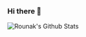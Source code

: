### Hi there 👋

<!-- ![Github stats](https://github-readme-stats.vercel.app/api?username=Rounak-Das-02) -->

<img align="center" src="https://github-readme-stats.vercel.app/api?username=Rounak-Das-02&include_all_commits=true&count_private=true&show_icons=true&line_height=20&title_color=7A7ADB&icon_color=2234AE&text_color=D3D3D3&bg_color=0,000000,130F40" alt="Rounak's Github Stats">
</br>

<!--
**Rounak-Das-02/Rounak-Das-02** is a ✨ _special_ ✨ repository because its `README.md` (this file) appears on your GitHub profile.

Here are some ideas to get you started:

- 🔭 I’m currently working on ...
- 🌱 I’m currently learning ...
- 👯 I’m looking to collaborate on ...
- 🤔 I’m looking for help with ...
- 💬 Ask me about ...
- 📫 How to reach me: ...
- 😄 Pronouns: ...
- ⚡ Fun fact: ...
-->
